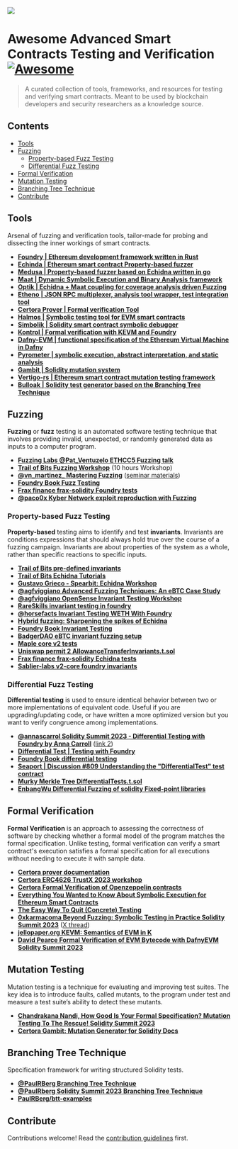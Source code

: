 ![](logo/logo.png)

# Awesome Advanced Smart Contracts Testing and Verification [![Awesome](https://awesome.re/badge.svg)](https://awesome.re)

> A curated collection of tools, frameworks, and resources for testing and verifying smart contracts. Meant to be used by blockchain developers and security researchers as a knowledge source.

## Contents

- [Tools](#tools)
- [Fuzzing](#fuzzing)
  - [Property-based Fuzz Testing](#invariants-fuzz-testing)
  - [Differential Fuzz Testing](#differential-fuzz-testing)
- [Formal Verification](#formal-verification)
- [Mutation Testing](#mutation-testing)
- [Branching Tree Technique](#branching-tree-technique)
- [Contribute](#contribute)

## Tools

Arsenal of fuzzing and verification tools, tailor-made for probing and dissecting the inner workings of smart contracts.

- [**Foundry | Ethereum development framework written in Rust**](https://github.com/foundry-rs)
- [**Echinda | Ethereum smart contract Property-based fuzzer**](https://github.com/crytic/echidna/)
- [**Medusa | Property-based fuzzer based on Echidna written in go**](https://github.com/crytic/medusa)
- [**Maat | Dynamic Symbolic Execution and Binary Analysis framework**](https://github.com/trailofbits/maat)
- [**Optik | Echidna + Maat coupling for coverage analysis driven Fuzzing**](https://github.com/crytic/optik/tree/master)
- [**Etheno | JSON RPC multiplexer, analysis tool wrapper, test integration tool**](https://github.com/crytic/etheno)
- [**Certora Prover | Formal verification Tool**](https://docs.certora.com/en/latest/docs/whitepaper/index.html#certora-tool-suite)
- [**Halmos | Symbolic testing tool for EVM smart contracts**](https://github.com/a16z/halmos)
- [**Simbolik | Solidity smart contract symbolic debugger**](https://simbolik.runtimeverification.com/)
- [**Kontrol | Formal verification with KEVM and Foundry**](https://docs.runtimeverification.com/kontrol/overview/readme)
- [**Dafny-EVM | functional specification of the Ethereum Virtual Machine in Dafny**](https://github.com/ConsenSys/evm-dafny)
- [**Pyrometer | symbolic execution, abstract interpretation, and static analysis**](https://github.com/nascentxyz/pyrometer/tree/master)
- [**Gambit | Solidity mutation system**](https://github.com/Certora/gambit)
- [**Vertigo-rs | Ethereum smart contract mutation testing framework**](https://github.com/JoranHonig/vertigo)
- [**Bulloak | Solidity test generator based on the Branching Tree Technique**](https://github.com/alexfertel/bulloak)

## Fuzzing

**Fuzzing** or **fuzz** testing is an automated software testing technique that involves providing invalid, unexpected, or randomly generated data as inputs to a computer program.

- [**Fuzzing Labs @Pat_Ventuzelo ETHCC5 Fuzzing talk**](https://docs.google.com/presentation/d/1uCgiclLuoFDtIlYSenf4CbTItAtqz6_QH6XoZi8xI7Q/edit#slide=id.g1107f83abee_0_65)
- [**Trail of Bits Fuzzing Workshop**](https://www.youtube.com/playlist?list=PLciHOL_J7Iwqdja9UH4ZzE8dP1IxtsBXI) (10 hours Workshop)
- [**@vn_martinez\_ Mastering Fuzzing**](https://www.youtube.com/watch?v=83q14K-WNKM) ([seminar materials](https://github.com/Elpacos/mastering-fuzzing))
- [**Foundry Book Fuzz Testing**](https://book.getfoundry.sh/forge/fuzz-testing)
- [**Frax finance frax-solidity Foundry tests**](https://github.com/FraxFinance/frax-solidity/blob/master/src/foundry/test/veFPISProxy.t.sol)
- [**@paco0x Kyber Network exploit reproduction with Fuzzing**](https://github.com/paco0x/kyber-exploit-example)

### Property-based Fuzz Testing

**Property-based** testing aims to identify and test **invariants**. Invariants are conditions expressions that should always hold true over the course of a fuzzing campaign. Invariants are about properties of the system as a whole, rather than specific reactions to specific inputs.

- [**Trail of Bits pre-defined invariants**](https://github.com/crytic/properties)
- [**Trail of Bits Echidna Tutorials**](https://secure-contracts.com/program-analysis/echidna/index.html)
- [**Gustavo Grieco - Spearbit: Echidna Workshop**](https://www.youtube.com/watch?v=kAfknRlvAt0)
- [**@agfviggiano Advanced Fuzzing Techniques: An eBTC Case Study**](https://youtu.be/ELY_zjIAKuE?feature=shared)
- [**@agfviggiano OpenSense Invariant Testing Workshop**](https://www.youtube.com/watch?v=YAF79t_Sfiw)
- [**RareSkills invariant testing in foundry**](https://www.rareskills.io/post/invariant-testing-solidity)
- [**@horsefacts Invariant Testing WETH With Foundry**](https://mirror.xyz/horsefacts.eth/Jex2YVaO65dda6zEyfM_-DXlXhOWCAoSpOx5PLocYgwç)
- [**Hybrid fuzzing: Sharpening the spikes of Echidna**](https://blog.trailofbits.com/2022/12/08/hybrid-echidna-fuzzing-optik-maat/)
- [**Foundry Book Invariant Testing**](https://book.getfoundry.sh/forge/invariant-testing)
- [**BadgerDAO eBTC invariant fuzzing setup**](https://github.com/code-423n4/2023-10-badger/tree/main/packages/contracts/foundry_test)
- [**Maple core v2 tests**](https://github.com/maple-labs/maple-core-v2/tree/main/tests)
- [**Uniswap permit 2 AllowanceTransferInvariants.t.sol**](https://github.com/Uniswap/permit2/blob/main/test/AllowanceTransferInvariants.t.sol)
- [**Frax finance frax-solidity Echidna tests**](https://github.com/FraxFinance/frax-solidity/tree/master/src/echidna)
- [**Sablier-labs v2-core foundry invariants**](https://github.com/sablier-labs/v2-core/tree/main/test/invariant)

### Differential Fuzz Testing

**Differential testing** is used to ensure identical behavior between two or more implementations of equivalent code. Useful if you are upgrading/updating code, or have written a more optimized version but you want to verify congruence among implementations.

- [**@annascarrol Solidity Summit 2023 - Differential Testing with Foundry by Anna Carroll**](https://twitter.com/i/broadcasts/1BdGYrpOQVXJX) ([link 2](https://app.streameth.org/devconnect/solidity_summit/session/differential_testing_with_foundry))
- [**Differential Test | Testing with Foundry**](https://www.youtube.com/watch?v=WhZQhxOG124)
- [**Foundry Book differential testing**](https://book.getfoundry.sh/forge/differential-ffi-testing)
- [**Seaport | Discussion #809 Understanding the "DifferentialTest" test contract**](https://github.com/ProjectOpenSea/seaport/discussions/809)
- [**Murky Merkle Tree DifferentialTests.t.sol**](https://github.com/dmfxyz/murky/blob/main/differential_testing/test/DifferentialTests.t.sol)
- [**EnbangWu Differential Fuzzing of solidity Fixed-point libraries**](https://github.com/EnbangWu/differential-fuzzing)

## Formal Verification

**Formal Verification** is an approach to assessing the correctness of software by checking whether a formal model of the program matches the formal specification. Unlike testing, formal verification can verify a smart contract's execution satisfies a formal specification for all executions without needing to execute it with sample data.

- [**Certora prover documentation**](https://docs.certora.com/en/latest/)
- [**Certora ERC4626 TrustX 2023 workshop**](https://github.com/Certora/ERC4626_Workshop)
- [**Certora Formal Verification of Openzeppelin contracts**](https://github.com/OpenZeppelin/openzeppelin-contracts/blob/master/certora/README.md)
- [**Everything You Wanted to Know About Symbolic Execution for Ethereum Smart Contracts**](https://hackmd.io/@SaferMaker/EVM-Sym-Exec)
- [**The Easy Way To Quit (Concrete) Testing**](https://hackmd.io/@SaferMaker/EVM-Sym-Test)
- [**0xkarmacoma Beyond Fuzzing: Symbolic Testing in Practice Solidity Summit 2023**](https://app.streameth.org/devconnect/solidity_summit/session/beyond_fuzzing_symbolic_testing_in_practice) ([X thread](https://twitter.com/0xkarmacoma/status/1725675343993065504))
- [**jellopaper.org KEVM: Semantics of EVM in K**](https://jellopaper.org/)
- [**David Pearce Formal Verification of EVM Bytecode with DafnyEVM Solidity Summit 2023**](https://app.streameth.org/devconnect/evm_summit/session/formal_verification_of_evm_bytecode)

## Mutation Testing

Mutation testing is a technique for evaluating and improving test suites. The key idea is to introduce faults, called mutants, to the program under test and measure a test suite’s ability to detect these mutants.

- [**Chandrakana Nandi, How Good Is Your Formal Specification? Mutation Testing To The Rescue! Solidity Summit 2023**](https://app.streameth.org/devconnect/solidity_summit/session/how_good_is_your_formal_specification_mutation_testing_to_the_rescue)
- [**Certora Gambit: Mutation Generator for Solidity Docs**](http://rtora.com/en/latest/docs/gambit/index.html)

## Branching Tree Technique

Specification framework for writing structured Solidity tests.

- [**@PaulRBerg Branching Tree Technique**](https://twitter.com/PaulRBerg/status/1682346315806539776)
- [**@PaulRberg Solidity Summit 2023 Branching Tree Technique**](https://app.streameth.org/devconnect/solidity_summit/session/branching_tree_technique_writing_structured_solidity_tests)
- [**PaulRBerg/btt-examples**](https://github.com/PaulRBerg/btt-examples)

## Contribute

Contributions welcome! Read the [contribution guidelines](contributing.md) first.
